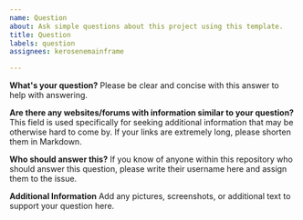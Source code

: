 ```yaml
---
name: Question
about: Ask simple questions about this project using this template.
title: Question
labels: question
assignees: kerosenemainframe

---
```


**What's your question?**
Please be clear and concise with this answer to help with answering.

**Are there any websites/forums with information similar to your question?**
This field is used specifically for seeking additional information that may be otherwise hard to come by. If your links are extremely long, please shorten them in Markdown.

**Who should answer this?**
If you know of anyone within this repository who should answer this question, please write their username here and assign them to the issue.

**Additional Information**
Add any pictures, screenshots, or additional text to support your question here.
